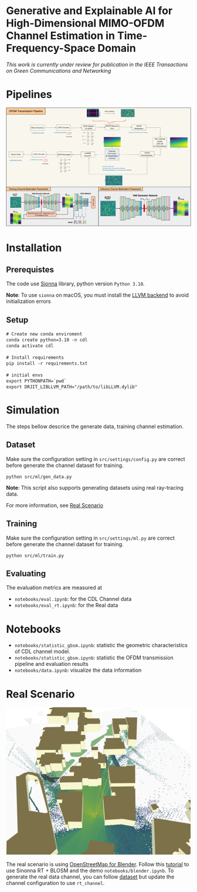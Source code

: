 # Generative and Explainable AI for High-Dimensional MIMO-OFDM Channel Estimation in Time-Frequency-Space Domain

_This work is currently under review for publication in the IEEE Transactions on Green Communications and Networking_


# Pipelines
![\[pipelin\]](images/pipeline.png)


# Installation

## Prerequistes
The code use [Sionna](https://jhoydis.github.io/sionna-0.19.2-doc/) library, python version `Python 3.10`.

**Note**: To use `sionna` on macOS, you must install the [LLVM backend](https://drjit.readthedocs.io/en/stable/what.html#backends) to avoid initialization errors

## Setup

```
# Create new conda enviroment
conda create python=3.10 -n cdl
conda activate cdl

# Install requirements
pip install -r requirements.txt

# initial envs
export PYTHONPATH=`pwd`
export DRJIT_LIBLLVM_PATH="/path/to/libLLVM.dylib"
```

<h1 id="simulation">Simulation</h1>

The steps bellow descrice the generate data, training channel estimation.
<h2 id="dataset">Dataset</h2>

Make sure the configuration setting in `src/settings/config.py` are correct before generate the channel dataset for training.

```
python src/ml/gen_data.py
```

**Note**: This script also supports generating datasets using real ray-tracing data.

For more information, see [Real Scenario](#real-scenario)
<h2 id="training">Training</h2>

Make sure the configuration setting in `src/settings/ml.py` are correct before generate the channel dataset for training.
```
python src/ml/train.py
```
<h2 id="eval">Evaluating</h2>
The evaluation metrics are measured at 

- `notebooks/eval.ipynb`: for the CDL Channel data
- `notebooks/eval_rt.ipynb`: for the Real data

<h1 id="notebook">Notebooks</h1>

- `notebooks/statistic_gbsm.ipynb`: statistic the geometric characteristics of CDL channel model.
- `notebooks/statistic_gbsm.ipynb`: statistic the OFDM transmission pipeline and evaluation results
- `notebooks/data.ipynb`: visualize the data information


<h1 id="real-scenario">Real Scenario</h1>

![polytechnique montreal](images/Polytechnique.png)


The real scenario is using [OpenStreetMap for Blender](https://github.com/vvoovv/blosm). Follow this [tutorial](https://youtu.be/7xHLDxUaQ7c?si=KA_RlYQsWjNImbGg) to use Sinonna RT + BLOSM and the demo `notebooks/blender.ipynb`. To generate the real data channel, you can follow [dataset](#dataset) but update the channel configuration to use `rt_channel`.



